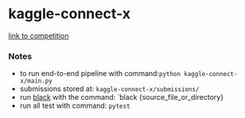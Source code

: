 # kaggle-connect-x

[link to competition](https://www.kaggle.com/c/connectx)

### Notes

* to run end-to-end pipeline with command:`python kaggle-connect-x/main.py`
* submissions stored at: `kaggle-connect-x/submissions/`
* run [black](https://pypi.org/project/black/) with the command: `black {source_file_or_directory}
* run all test with command: `pytest`
